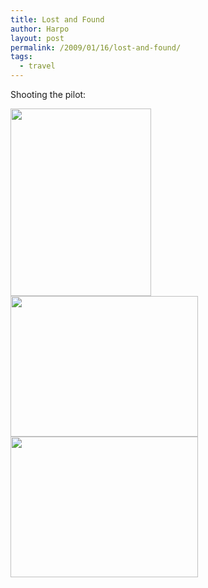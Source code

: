```yaml
---
title: Lost and Found
author: Harpo
layout: post
permalink: /2009/01/16/lost-and-found/
tags:
  - travel
---
```

Shooting the pilot:

[<img src="http://www.harpojaeger.com/assets/media/wp-content/uploads/2009/01/p-640-480-ac378e5e-4449-47d2-a889-d405281f80c8.jpeg" alt="" width="225" height="300" class="alignnone size-full wp-image-364" />][1][<img src="http://www.harpojaeger.com/assets/media/wp-content/uploads/2009/01/l-640-480-8962a67d-825e-4f87-9641-1d9e37d3da3f.jpeg" alt="" width="300" height="225" class="alignnone size-full wp-image-364" />][2][<img src="http://www.harpojaeger.com/assets/media/wp-content/uploads/2009/01/l-640-480-2a0551d5-e9f2-4163-868e-66a051b110df.jpeg" alt="" width="300" height="225" class="alignnone size-full wp-image-364" />][3]

 [1]: http://www.harpojaeger.com/assets/media/wp-content/uploads/2009/01/p-640-480-ac378e5e-4449-47d2-a889-d405281f80c8.jpeg
 [2]: http://www.harpojaeger.com/assets/media/wp-content/uploads/2009/01/l-640-480-8962a67d-825e-4f87-9641-1d9e37d3da3f.jpeg
 [3]: http://www.harpojaeger.com/assets/media/wp-content/uploads/2009/01/l-640-480-2a0551d5-e9f2-4163-868e-66a051b110df.jpeg